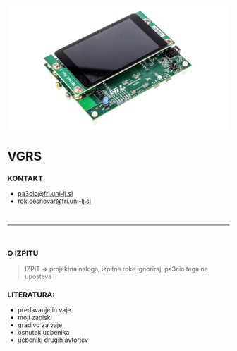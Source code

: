 ![](./img/F1231055-01.jpg)

# VGRS

### KONTAKT

- pa3cio@fri.uni-lj.si
- rok.cesnovar@fri.uni-lj.si

</br>

---

</br>

### O IZPITU

> IZPIT => projektna naloga, izpitne roke ignoriraj, pa3cio tega ne uposteva

### LITERATURA:

- predavanje in vaje
- moji zapiski
- gradivo za vaje
- osnutek ucbenika
- ucbeniki drugih avtorjev
